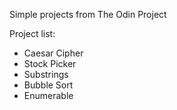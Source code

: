 Simple projects from The Odin Project

Project list:
* Caesar Cipher
* Stock Picker
* Substrings
* Bubble Sort
* Enumerable
